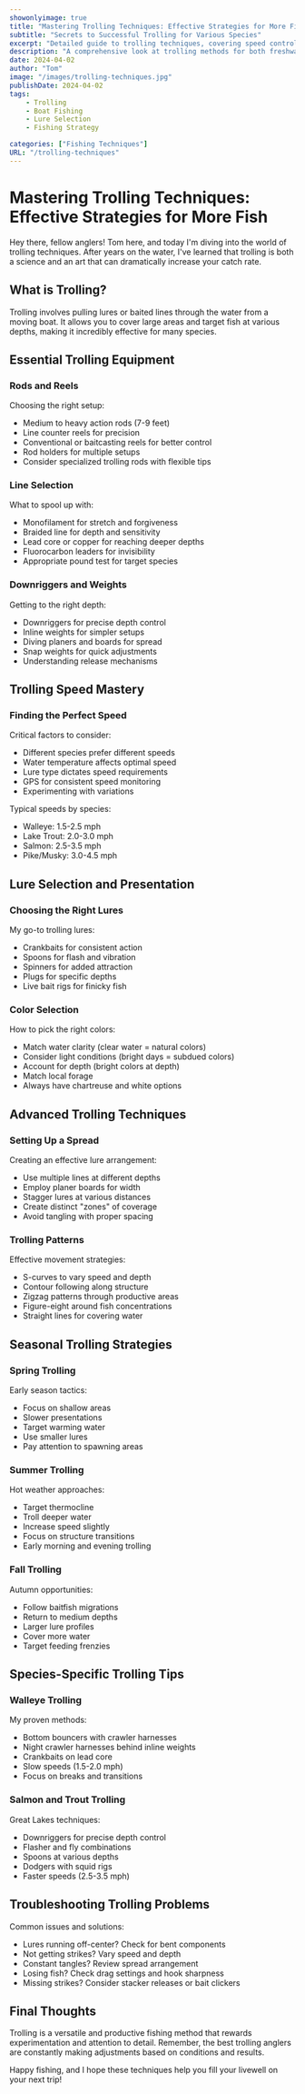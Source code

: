 ```yaml
---
showonlyimage: true
title: "Mastering Trolling Techniques: Effective Strategies for More Fish"
subtitle: "Secrets to Successful Trolling for Various Species"
excerpt: "Detailed guide to trolling techniques, covering speed control, gear setup, lure selection, and strategies for different fishing environments."
description: "A comprehensive look at trolling methods for both freshwater and saltwater fishing, including equipment recommendations and expert tips."
date: 2024-04-02
author: "Tom"
image: "/images/trolling-techniques.jpg"
publishDate: 2024-04-02
tags:
    - Trolling
    - Boat Fishing
    - Lure Selection
    - Fishing Strategy

categories: ["Fishing Techniques"]
URL: "/trolling-techniques"
---
```


# Mastering Trolling Techniques: Effective Strategies for More Fish

Hey there, fellow anglers! Tom here, and today I'm diving into the world of trolling techniques. After years on the water, I've learned that trolling is both a science and an art that can dramatically increase your catch rate.

## What is Trolling?

Trolling involves pulling lures or baited lines through the water from a moving boat. It allows you to cover large areas and target fish at various depths, making it incredibly effective for many species.

## Essential Trolling Equipment

### Rods and Reels

Choosing the right setup:
- Medium to heavy action rods (7-9 feet)
- Line counter reels for precision
- Conventional or baitcasting reels for better control
- Rod holders for multiple setups
- Consider specialized trolling rods with flexible tips

### Line Selection

What to spool up with:
- Monofilament for stretch and forgiveness
- Braided line for depth and sensitivity
- Lead core or copper for reaching deeper depths
- Fluorocarbon leaders for invisibility
- Appropriate pound test for target species

### Downriggers and Weights

Getting to the right depth:
- Downriggers for precise depth control
- Inline weights for simpler setups
- Diving planers and boards for spread
- Snap weights for quick adjustments
- Understanding release mechanisms

## Trolling Speed Mastery

### Finding the Perfect Speed

Critical factors to consider:
- Different species prefer different speeds
- Water temperature affects optimal speed
- Lure type dictates speed requirements
- GPS for consistent speed monitoring
- Experimenting with variations

Typical speeds by species:
- Walleye: 1.5-2.5 mph
- Lake Trout: 2.0-3.0 mph
- Salmon: 2.5-3.5 mph
- Pike/Musky: 3.0-4.5 mph

## Lure Selection and Presentation

### Choosing the Right Lures

My go-to trolling lures:
- Crankbaits for consistent action
- Spoons for flash and vibration
- Spinners for added attraction
- Plugs for specific depths
- Live bait rigs for finicky fish

### Color Selection

How to pick the right colors:
- Match water clarity (clear water = natural colors)
- Consider light conditions (bright days = subdued colors)
- Account for depth (bright colors at depth)
- Match local forage
- Always have chartreuse and white options

## Advanced Trolling Techniques

### Setting Up a Spread

Creating an effective lure arrangement:
- Use multiple lines at different depths
- Employ planer boards for width
- Stagger lures at various distances
- Create distinct "zones" of coverage
- Avoid tangling with proper spacing

### Trolling Patterns

Effective movement strategies:
- S-curves to vary speed and depth
- Contour following along structure
- Zigzag patterns through productive areas
- Figure-eight around fish concentrations
- Straight lines for covering water

## Seasonal Trolling Strategies

### Spring Trolling

Early season tactics:
- Focus on shallow areas
- Slower presentations
- Target warming water
- Use smaller lures
- Pay attention to spawning areas

### Summer Trolling

Hot weather approaches:
- Target thermocline
- Troll deeper water
- Increase speed slightly
- Focus on structure transitions
- Early morning and evening trolling

### Fall Trolling

Autumn opportunities:
- Follow baitfish migrations
- Return to medium depths
- Larger lure profiles
- Cover more water
- Target feeding frenzies

## Species-Specific Trolling Tips

### Walleye Trolling

My proven methods:
- Bottom bouncers with crawler harnesses
- Night crawler harnesses behind inline weights
- Crankbaits on lead core
- Slow speeds (1.5-2.0 mph)
- Focus on breaks and transitions

### Salmon and Trout Trolling

Great Lakes techniques:
- Downriggers for precise depth control
- Flasher and fly combinations
- Spoons at various depths
- Dodgers with squid rigs
- Faster speeds (2.5-3.5 mph)

## Troubleshooting Trolling Problems

Common issues and solutions:
- Lures running off-center? Check for bent components
- Not getting strikes? Vary speed and depth
- Constant tangles? Review spread arrangement
- Losing fish? Check drag settings and hook sharpness
- Missing strikes? Consider stacker releases or bait clickers

## Final Thoughts

Trolling is a versatile and productive fishing method that rewards experimentation and attention to detail. Remember, the best trolling anglers are constantly making adjustments based on conditions and results.

Happy fishing, and I hope these techniques help you fill your livewell on your next trip! 